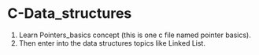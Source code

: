# C-Data_structures
1. Learn Pointers_basics concept (this is one c file named pointer basics).
2. Then enter into the data structures topics like Linked List.
